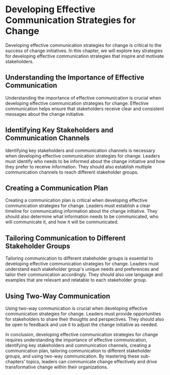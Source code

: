 Developing Effective Communication Strategies for Change
=====================================================================================================

Developing effective communication strategies for change is critical to the success of change initiatives. In this chapter, we will explore key strategies for developing effective communication strategies that inspire and motivate stakeholders.

Understanding the Importance of Effective Communication
-------------------------------------------------------

Understanding the importance of effective communication is crucial when developing effective communication strategies for change. Effective communication helps ensure that stakeholders receive clear and consistent messages about the change initiative.

Identifying Key Stakeholders and Communication Channels
-------------------------------------------------------

Identifying key stakeholders and communication channels is necessary when developing effective communication strategies for change. Leaders must identify who needs to be informed about the change initiative and how they prefer to receive information. They should also establish multiple communication channels to reach different stakeholder groups.

Creating a Communication Plan
-----------------------------

Creating a communication plan is critical when developing effective communication strategies for change. Leaders must establish a clear timeline for communicating information about the change initiative. They should also determine what information needs to be communicated, who will communicate it, and how it will be communicated.

Tailoring Communication to Different Stakeholder Groups
-------------------------------------------------------

Tailoring communication to different stakeholder groups is essential to developing effective communication strategies for change. Leaders must understand each stakeholder group's unique needs and preferences and tailor their communication accordingly. They should also use language and examples that are relevant and relatable to each stakeholder group.

Using Two-Way Communication
---------------------------

Using two-way communication is crucial when developing effective communication strategies for change. Leaders must provide opportunities for stakeholders to share their thoughts and perspectives. They should also be open to feedback and use it to adjust the change initiative as needed.

In conclusion, developing effective communication strategies for change requires understanding the importance of effective communication, identifying key stakeholders and communication channels, creating a communication plan, tailoring communication to different stakeholder groups, and using two-way communication. By mastering these sub-chapters' topics, leaders can communicate change effectively and drive transformative change within their organizations.
